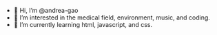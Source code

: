 - 👋 Hi, I’m @andrea-gao
- 👀 I’m interested in the medical field, environment, music, and coding.
- 🌱 I’m currently learning html, javascript, and css.
<!---
- 💞️ I’m looking to collaborate on ...
- 📫 How to reach me ...
--->

<!---
andrea-gao/andrea-gao is a ✨ special ✨ repository because its `README.md` (this file) appears on your GitHub profile.
You can click the Preview link to take a look at your changes.
--->
